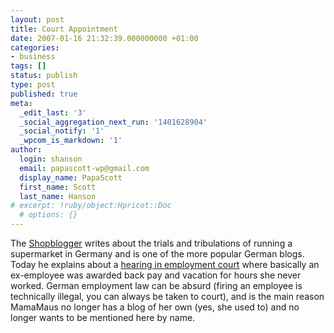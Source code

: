 ```yaml
---
layout: post
title: Court Appointment
date: 2007-01-16 21:32:39.000000000 +01:00
categories:
- business
tags: []
status: publish
type: post
published: true
meta:
  _edit_last: '3'
  _social_aggregation_next_run: '1401628904'
  _social_notify: '1'
  _wpcom_is_markdown: '1'
author:
  login: shanson
  email: papascott-wp@gmail.com
  display_name: PapaScott
  first_name: Scott
  last_name: Hanson
# excerpt: !ruby/object:Hpricot::Doc
  # options: {}
---
```

<p>The <a href="http://www.shopblogger.de/blog/">Shopblogger</a> writes about the trials and tribulations of running a supermarket in Germany and is one of the more popular German blogs. Today he explains about a <a href="http://www.shopblogger.de/blog/archives/4651-Gerichtstermin.html">hearing in employment court</a> where basically an ex-employee was awarded back pay and vacation for hours she never worked. German employment law can be absurd (firing an employee is technically illegal, you can always be taken to court), and is the main reason MamaMaus no longer has a blog of her own (yes, she used to) and no longer wants to be mentioned here by name.</p>
